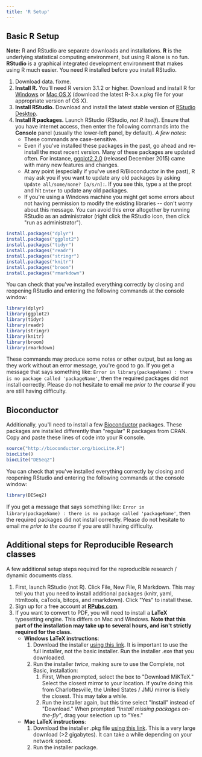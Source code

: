 ```yaml
---
title: 'R Setup'
---
```


## Basic R Setup

**Note:** R and RStudio are separate downloads and installations. **R** is the underlying statistical computing environment, but using R alone is no fun. **RStudio** is a graphical integrated development environment that makes using R much easier. You need R installed before you install RStudio.

1. Download data. fixme.
1. **Install R.** You'll need R version 3.1.2 or higher. Download and install R for [Windows](http://cran.r-project.org/bin/windows/base/) or [Mac OS X](http://cran.r-project.org/bin/macosx/) (download the latest R-3.x.x.pkg file for your appropriate version of OS X).
1. **Install RStudio.** Download and install the latest stable version of [RStudio Desktop](https://www.rstudio.com/products/rstudio/download/).
1. **Install R packages.** Launch RStudio (RStudio, *not R itself*). Ensure that you have internet access, then enter the following commands into the **Console** panel (usually the lower-left panel, by default). _A few notes_:
    - These commands are case-sensitive. 
    - Even if you've installed these packages in the past, go ahead and re-install the most recent version. Many of these packages are updated often. For instance, [ggplot2 2.0](http://blog.rstudio.org/2015/12/21/ggplot2-2-0-0/) (released December 2015) came with many new features and changes.
    - At any point (especially if you've used R/Bioconductor in the past), R may ask you if you want to update any old packages by asking `Update all/some/none? [a/s/n]:`. If you see this, type `a` at the propt and hit `Enter` to update any old packages. 
    - If you're using a Windows machine you might get some errors about not having permission to modify the existing libraries -- don't worry about this message. You can avoid this error altogether by running RStudio as an administrator (right click the RStudio icon, then click "run as administrator").

```r
install.packages("dplyr")
install.packages("ggplot2")
install.packages("tidyr")
install.packages("readr")
install.packages("stringr")
install.packages("knitr")
install.packages("broom")
install.packages("rmarkdown")
```

You can check that you've installed everything correctly by closing and reopening RStudio and entering the following commands at the console window:

```r
library(dplyr)
library(ggplot2)
library(tidyr)
library(readr)
library(stringr)
library(knitr)
library(broom)
library(rmarkdown)
```

These commands may produce some notes or other output, but as long as they work without an error message, you're good to go. If you get a message that says something like: `Error in library(packageName) : there is no package called 'packageName'`, then the required packages did not install correctly. Please do not hesitate to email me _prior to the course_ if you are still having difficulty.

## Bioconductor

Additionally, you'll need to install a few [Bioconductor](http://bioconductor.org/) packages. These packages are installed differently than "regular" R packages from CRAN. Copy and paste these lines of code into your R console.

```r
source("http://bioconductor.org/biocLite.R")
biocLite()
biocLite("DESeq2")
```

You can check that you've installed everything correctly by closing and reopening RStudio and entering the following commands at the console window:

```r
library(DESeq2)
```

If you get a message that says something like: `Error in library(packageName) : there is no package called 'packageName'`, then the required packages did not install correctly. Please do not hesitate to email me _prior to the course_ if you are still having difficulty.

## Additional steps for Reproducible Research classes

A few additional setup steps required for the reproducible research / dynamic documents class.

1. First, launch RStudio (not R). Click File, New File, R Markdown. This may tell you that you need to install additional packages (knitr, yaml, htmltools, caTools, bitops, and rmarkdown). Click "Yes" to install these.
1. Sign up for a free account at **[RPubs.com](http://rpubs.com/)**.
1. If you want to convert to PDF, you will need to install a **LaTeX** typesetting engine. This differs on Mac and Windows. **Note that this part of the installation may take up to several hours, and isn't strictly required for the class.**
    - **Windows LaTeX instructions**:
        1. Download the installer [using this link](http://mirrors.ctan.org/systems/win32/miktex/setup/setup-2.9.5721.exe). It is important to use the full installer, not the basic installer. Run the installer .exe that you downloaded.
        1. Run the installer _twice_, making sure to use the Complete, not Basic, installation:
            1. First, When prompted, select the box to "Download MiKTeX." Select the closest mirror to your location. If you're doing this from Charlottesville, the United States / JMU mirror is likely the closest. This may take a while.
            1. Run the installer again, but this time select "Install" instead of "Download." When prompted _"Install missing packages on-the-fly"_, drag your selection up to "Yes."
    - **Mac LaTeX instructions**:
        1. Download the installer .pkg file [using this link](http://tug.org/cgi-bin/mactex-download/MacTeX.pkg). This is a very large download (>2 gigabytes). It can take a while depending on your network speed.
        1. Run the installer package. 